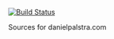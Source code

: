 [![Build Status](https://travis-ci.org/danielpalstra/danielpalstra-portfolio.png)](https://travis-ci.org/danielpalstra/danielpalstra-portfolio)

Sources for danielpalstra.com





